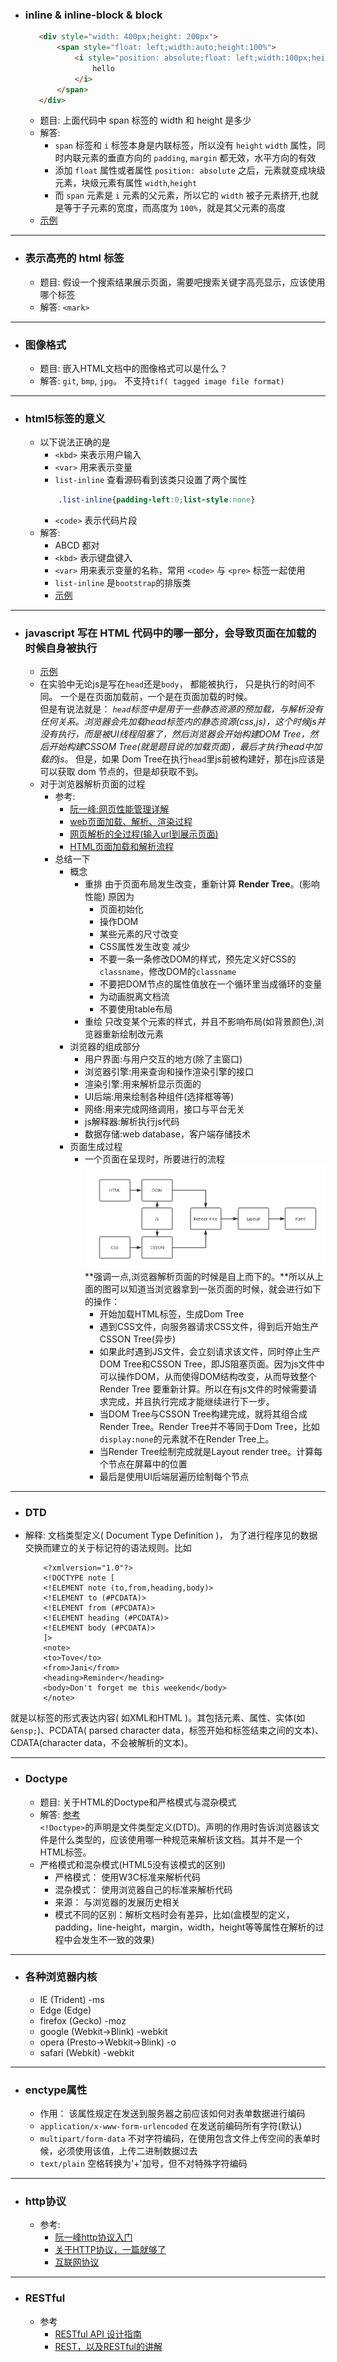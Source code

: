 - ###  inline & inline-block & block
     ```html
        <div style="width: 400px;height: 200px">
            <span style="float: left;width:auto;height:100%">
                <i style="position: absolute;float: left;width:100px;height: 5px">
                    hello
                </i>
            </span>
        </div>
     ```
    + 题目: 上面代码中 span 标签的 width 和 height 是多少       
    + 解答: 
        * `span` 标签和 `i` 标签本身是内联标签，所以没有 `height` `width` 属性，同时内联元素的垂直方向的 `padding`, `margin` 都无效，水平方向的有效
        * 添加 `float` 属性或者属性 `position: absolute` 之后，元素就变成块级元素，块级元素有属性 `width`,`height`
        * 而 `span` 元素是 `i` 元素的父元素，所以它的 `width` 被子元素挤开,也就是等于子元素的宽度，而高度为 `100%`，就是其父元素的高度
    + [示例](inline&inline-block&block.html)

---
- ###  表示高亮的 html 标签

    + 题目: 假设一个搜索结果展示页面，需要吧搜索关键字高亮显示，应该使用哪个标签      
    + 解答: `<mark>`
    
---
- ###  图像格式
    + 题目: 嵌入HTML文档中的图像格式可以是什么？     
    + 解答: `git`, `bmp`, `jpg`。 不支持`tif( tagged image file format)`

---
- ### html5标签的意义
    + 以下说法正确的是
        * `<kbd>` 来表示用户输入
        * `<var>` 用来表示变量
        * `list-inline` 查看源码看到该类只设置了两个属性
        ```css
            .list-inline{padding-left:0;list-style:none}
        ```
        * `<code>` 表示代码片段
    + 解答:
        * ABCD 都对
        * `<kbd>` 表示键盘键入
        * `<var>` 用来表示变量的名称，常用 `<code>` 与 `<pre>` 标签一起使用
        * `list-inline` 是`bootstrap`的排版类
        * [示例](html5tag.html)

---
- ### javascript 写在 HTML 代码中的哪一部分，会导致页面在加载的时候自身被执行
    + [示例](js加载问题.html)
    + 在实验中无论js是写在`head`还是`body`， 都能被执行， 只是执行的时间不同。 一个是在页面加载前，一个是在页面加载的时候。  
    但是有说法就是： *`head`标签中是用于一些静态资源的预加载，与解析没有任何关系。浏览器会先加载head标签内的静态资源(css,js)，这个时候js并没有执行，而是被UI线程阻塞了，然后浏览器会开始构建DOM Tree，然后开始构建CSSOM Tree(就是题目说的加载页面)，最后才执行head中加载的js。*
    但是，如果 Dom Tree在执行`head`里js前被构建好，那在js应该是可以获取 dom 节点的，但是却获取不到。
    + 对于浏览器解析页面的过程
        * 参考:
            - [阮一峰:网页性能管理详解](http://www.ruanyifeng.com/blog/2015/09/web-page-performance-in-depth.html)
            - [web页面加载、解析、渲染过程](https://www.cnblogs.com/CandyManPing/p/6635008.html)
            - [网页解析的全过程(输入url到展示页面)](https://www.cnblogs.com/wpshan/p/6282061.html)         
            - [HTML页面加载和解析流程](https://blog.csdn.net/qq_39793127/article/details/78900707)
        * 总结一下
            - 概念
                + 重排
                    由于页面布局发生改变，重新计算 **Render Tree**。(影响性能)  原因为
                    * 页面初始化
                    * 操作DOM
                    * 某些元素的尺寸改变
                    * CSS属性发生改变
                    减少
                    * 不要一条一条修改DOM的样式，预先定义好CSS的`classname`，修改DOM的`classname`
                    * 不要把DOM节点的属性值放在一个循环里当成循环的变量
                    * 为动画脱离文档流
                    * 不要使用table布局
                + 重绘
                    只改变某个元素的样式，并且不影响布局(如背景颜色),浏览器重新绘制改元素
            - 浏览器的组成部分
                + 用户界面:与用户交互的地方(除了主窗口)
                + 浏览器引擎:用来查询和操作渲染引擎的接口
                + 渲染引擎:用来解析显示页面的
                + UI后端:用来绘制各种组件(选择框等等)
                + 网络:用来完成网络调用，接口与平台无关
                + js解释器:解析执行js代码
                + 数据存储:web database，客户端存储技术
            - 页面生成过程
                + 一个页面在呈现时，所要进行的流程
                ![一个页面在呈现时，所要进行的流程](image/web_show_flow.png)  
                **强调一点,浏览器解析页面的时候是自上而下的。**所以从上面的图可以知道当浏览器拿到一张页面的时候，就会进行如下的操作：
                    * 开始加载HTML标签，生成Dom Tree
                    * 遇到CSS文件，向服务器请求CSS文件，得到后开始生产CSSON Tree(异步)
                    * 如果此时遇到JS文件，会立刻请求该文件，同时停止生产DOM Tree和CSSON Tree，即JS阻塞页面。因为js文件中可以操作DOM，从而使得DOM结构改变，从而导致整个 Render Tree 要重新计算。所以在有js文件的时候需要请求完成，并且执行完成才能继续进行下一步。
                    * 当DOM Tree与CSSON Tree构建完成，就将其组合成Render Tree。Render Tree并不等同于Dom Tree，比如 `display:none`的元素就不在Render Tree上。
                    * 当Render Tree绘制完成就是Layout render tree。计算每个节点在屏幕中的位置
                    * 最后是使用UI后端层遍历绘制每个节点

---
- ### DTD
- 解释: 文档类型定义( Document Type Definition )， 为了进行程序见的数据交换而建立的关于标记符的语法规则。比如 
    ```
        <?xmlversion="1.0"?>
        <!DOCTYPE note [
        <!ELEMENT note (to,from,heading,body)>
        <!ELEMENT to (#PCDATA)>
        <!ELEMENT from (#PCDATA)>
        <!ELEMENT heading (#PCDATA)>
        <!ELEMENT body (#PCDATA)>
        ]>
        <note>
        <to>Tove</to>
        <from>Jani</from>
        <heading>Reminder</heading>
        <body>Don't forget me this weekend</body>
        </note>
    ```
就是以标签的形式表达内容( 如XML和HTML )。其包括元素、属性、实体(如`&ensp;`)、PCDATA( parsed character data，标签开始和标签结束之间的文本)、CDATA(character data，不会被解析的文本)。

---
- ### Doctype
    + 题目: 关于HTML的Doctype和严格模式与混杂模式
    + 解答: [参考](https://www.cnblogs.com/wuqiutong/p/5986191.html)  
            `<!Doctype>`的声明是文件类型定义(DTD)。声明的作用时告诉浏览器该文件是什么类型的，应该使用哪一种规范来解析该文档。其并不是一个HTML标签。
    + 严格模式和混杂模式(HTML5没有该模式的区别)
        * 严格模式： 使用W3C标准来解析代码
        * 混杂模式： 使用浏览器自己的标准来解析代码
        * 来源： 与浏览器的发展历史相关
        * 模式不同的区别：解析文档时会有差异，比如(盒模型的定义，padding，line-height，margin，width，height等等属性在解析的过程中会发生不一致的效果)

---
- ### 各种浏览器内核
    + IE (Trident) -ms
    + Edge (Edge)
    + firefox (Gecko) -moz
    + google (Webkit->Blink) -webkit
    + opera  (Presto->Webkit->Blink) -o
    + safari (Webkit) -webkit

---
- ### enctype属性
    + 作用： 该属性规定在发送到服务器之前应该如何对表单数据进行编码
    + `application/x-www-form-urlencoded` 在发送前编码所有字符(默认)
    + `multipart/form-data` 不对字符编码，在使用包含文件上传空间的表单时候，必须使用该值，上传二进制数据过去
    + `text/plain` 空格转换为'+'加号，但不对特殊字符编码

---
- ### http协议
    + 参考: 
        * [阮一峰http协议入门](http://www.ruanyifeng.com/blog/2016/08/http.html)
        * [关于HTTP协议，一篇就够了](http://www.cnblogs.com/ranyonsue/p/5984001.html)
        * [互联网协议](http://www.ruanyifeng.com/blog/2012/05/internet_protocol_suite_part_i.html)


---
- ### RESTful
    + 参考
        * [RESTful API 设计指南](http://www.ruanyifeng.com/blog/2014/05/restful_api.html)
        * [REST，以及RESTful的讲解](https://blog.csdn.net/qq_21383435/article/details/80032375)


